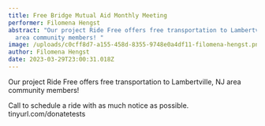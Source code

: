 ```yaml
---
title: Free Bridge Mutual Aid Monthly Meeting
performer: Filomena Hengst
abstract: "Our project Ride Free offers free transportation to Lambertville, NJ
  area community members! "
image: /uploads/c0cff8d7-a155-458d-8355-9748e0a4df11-filomena-hengst.png
author: Filomena Hengst
date: 2023-03-29T23:00:31.018Z
---
```

Our project Ride Free offers free transportation to Lambertville, NJ area community members! 

Call to schedule a ride with as much notice as possible.
tinyurl.com/donatetests